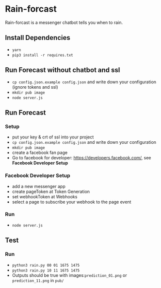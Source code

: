 # Rain-forcast
Rain-forcast is a messenger  chatbot tells you when to rain.

## Install Dependencies
* `yarn`
* `pip3 install -r requires.txt`

## Run Forecast without chatbot and ssl
* `cp config.json.example config.json` and write down your configuration (ignore tokens and ssl)
* `mkdir pub image ` 
* `node server.js`

## Run Forecast

### Setup 
* put your key & crt of ssl into your project
* `cp config.json.example config.json` and write down your configuration
* `mkdir pub image ` 
* create a facebook fan page
* Go to facebook for developer: https://developers.facebook.com/, see **Facebook Developer Setup**

### Facebook Developer Setup
* add a new messenger app
* create pageToken at Token Generation
* set webhookToken at Webhooks
* select a page to subscribe your webhook to the page event

### Run
* `node server.js`

## Test

### Run
* `python3 rain.py 00 01 1675 1475`
* `python3 rain.py 10 11 1675 1475`
* Outputs should be true with images:`prediction_01.png` or `prediction_11.png` in `pub/`
